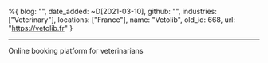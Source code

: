 %{
  blog: "",
  date_added: ~D[2021-03-10],
  github: "",
  industries: ["Veterinary"],
  locations: ["France"],
  name: "Vetolib",
  old_id: 668,
  url: "https://vetolib.fr"
}

---

Online booking platform for veterinarians
